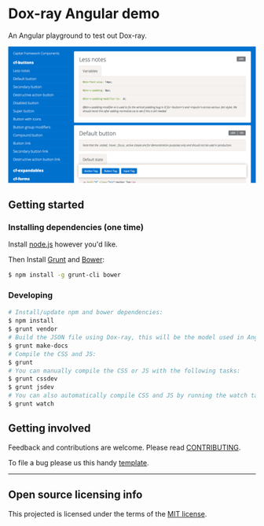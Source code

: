 # Dox-ray Angular demo

An Angular playground to test out Dox-ray.

![dox-ray screenshot](screenshot.png)


## Getting started

### Installing dependencies (one time)

Install [node.js](http://nodejs.org/) however you'd like.

Then Install [Grunt](http://gruntjs.com/) and [Bower](http://bower.io/):

```bash
$ npm install -g grunt-cli bower
```

### Developing

```bash
# Install/update npm and bower dependencies:
$ npm install
$ grunt vendor
# Build the JSON file using Dox-ray, this will be the model used in Angular:
$ grunt make-docs
# Compile the CSS and JS:
$ grunt
# You can manually compile the CSS or JS with the following tasks:
$ grunt cssdev
$ grunt jsdev
# You can also automatically compile CSS and JS by running the watch task:
$ grunt watch
```


## Getting involved

Feedback and contributions are welcome.
Please read [CONTRIBUTING](CONTRIBUTING.md).

To file a bug please us this handy [template](https://github.com/himedlooff/dox-ray-angular-demo/issues/new?body=%23%23%20URL%0D%0D%0D%23%23%20Actual%20Behavior%0D%0D%0D%23%23%20Expected%20Behavior%0D%0D%0D%23%23%20Steps%20to%20Reproduce%0D%0D%0D%23%23%20Screenshot&labels=bug).


----


## Open source licensing info

This projected is licensed under the terms of the [MIT license](LICENSE).
